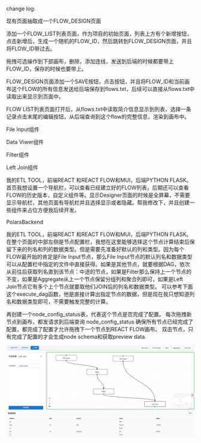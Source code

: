change log:

现有页面抽取成一个FLOW_DESIGN页面

添加一个FLOW_LIST列表页面，作为项目的初始页面，列表上方有个新增按钮，点击新增后，生成一个随机的FLOW_ID，然后跳转到FLOW_DESIGN页面，并且将FLOW_ID带过去。

拖拽可选操作到下部画布，删除，添加连线，发送到后端的时候都要带上FLOW_ID，保存的时候也要带上。

FLOW_DESIGN页面添加一个SAVE按钮，点击按钮，并且将FLOW_ID和当前画布这个FLOW的所有信息发送给后端保存到flows.txt，后续可以直接从flows.txt中读取出来显示到页面中。

FLOW LIST列表页面打开后，从flows.txt中读取简介信息显示到列表，选择一条记录点击末尾的编辑按钮，从后端查询到这个flow的完整信息，渲染到画布中。

File Input组件

Data Viwer组件

Filter组件

Left Join组件

我的ETL TOOL，前端REACT 和REACT FLOW和MUI，后端PYTHON FLASK。
首页我想设置一个导航栏，可以查看已经建立好的FLOW列表，后期还可以查看FLOW的历史版本，自定义组件等。显示Designer页面的时候是全屏幕，不需要显示导航栏，其他页面有导航栏并且选择显示或者隐藏。帮我修改下，并且创建一些组件来占位方便我后续开发。

PolarsBackend

我的ETL TOOL，前端REACT 和REACT FLOW和MUI，后端PYTHON FLASK。
在整个页面的中部左侧是节点配置栏，我想在这里能够选择这个节点计算结束后保留下来的列名和列的数据类型。但是需要先准备好默认的列和类型。因为每个FLOW最开始的肯定是File Input节点，那么File Input节点的默认列名和数据类型可以从配置栏中指定的文件中直接获得。如果是其他节点，就要根据DAG，依次从前往后获取列名直到该节点：中途的节点，如果是Filter那么保持上一个节点的不变，如果是Aggregate从上一个节点保留分组列和聚合列即可，如果是Left Join节点它有多个上个节点就要取他们JOIN后的列名和数据类型。
可以参考下面这个execute_dag函数，他是直接计算出指定节点的数据，但是现在我只想知道列名和数据类型即可，不需要触发完整的计算。

再创建一个node_config_status表，代表这个节点是否完成了配置。
每次拖拽新节点到画布，都发请求到后端查询 node_config_status 确保所有节点已经完成了配置，都完成了配置才允许拖拽下一个节点到REACT FLOW画布。
双击节点，只有完成了配置的才会生成node schema和获取preview data.



<!-- todo -->
<!-- POLASR backend -->

![Designer页面](doc/pic/0519.png)
